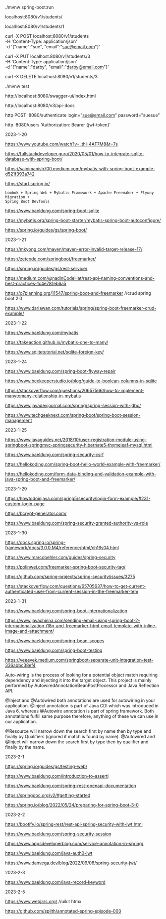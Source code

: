 ./mvnw spring-boot:run

localhost:8080/v1/students/

localhost:8080/v1/students/1

curl -X POST localhost:8080/v1/students \
-H 'Content-Type: application/json' \
-d '{"name":"sue", "email":"sue@email.com"}'

curl -X PUT localhost:8080/v1/students/3 \
-H 'Content-Type: application/json' \
-d '{"name":"darby", "email":"darby@email.com"}'

curl -X DELETE localhost:8080/v1/students/3

./mvnw test

http://localhost:8080/swagger-ui/index.html

http://localhost:8080/v3/api-docs

http POST :8080/authenticate login="sue@email.com" password="suesue"

http :8080/users 'Authorization: Bearer {jwt-token}'

2023-1-20

https://www.youtube.com/watch?v=_thI-4AF7M8&t=7s

https://fullstackdeveloper.guru/2020/05/01/how-to-integrate-sqlite-database-with-spring-boot/

https://sainimanish700.medium.com/mybatis-with-spring-boot-example-d521f393a742

https://start.spring.io/

	Lombok + Spring Web + Mybatis Framework + Apache Freemaker + Flyway Migration + 
	Spring Boot DevTools

https://www.baeldung.com/spring-boot-sqlite

https://mybatis.org/spring-boot-starter/mybatis-spring-boot-autoconfigure/

https://spring.io/guides/gs/spring-boot/

2023-1-21

https://mkyong.com/maven/maven-error-invalid-target-release-17/

https://zetcode.com/springboot/freemarker/

https://spring.io/guides/gs/rest-service/

https://medium.com/@nadinCodeHat/rest-api-naming-conventions-and-best-practices-1c4e781eb6a5

https://o7planning.org/11547/spring-boot-and-freemarker  //crud spring boot 2.0

https://www.dariawan.com/tutorials/spring/spring-boot-freemarker-crud-example/

2023-1-22

https://www.baeldung.com/mybatis

https://takeaction.github.io/mybatis-one-to-many/

https://www.sqlitetutorial.net/sqlite-foreign-key/

2023-1-24

https://www.baeldung.com/spring-boot-flyway-repair

https://www.beekeeperstudio.io/blog/guide-to-boolean-columns-in-sqlite

https://stackoverflow.com/questions/20657566/how-to-implement-manytomany-relationship-in-mybatis

https://www.javadevjournal.com/spring/spring-session-with-jdbc/

https://www.techgeeknext.com/spring-boot/spring-boot-session-management

2023-1-25

https://www.javaguides.net/2018/10/user-registration-module-using-springboot-springmvc-springsecurity-hibernate5-thymeleaf-mysql.html

https://www.baeldung.com/spring-security-csrf

https://hellokoding.com/spring-boot-hello-world-example-with-freemarker/

https://hellokoding.com/form-data-binding-and-validation-example-with-java-spring-boot-and-freemarker/

2023-1-29

https://howtodoinjava.com/spring5/security/login-form-example/#231-custom-login-page

https://bcrypt-generator.com/

https://www.baeldung.com/spring-security-granted-authority-vs-role

2023-1-30

https://docs.spring.io/spring-framework/docs/3.0.0.M4/reference/html/ch16s04.html

https://www.marcobehler.com/guides/spring-security

https://polinwei.com/freemarker-spring-boot-security-tag/

https://github.com/spring-projects/spring-security/issues/3275

https://stackoverflow.com/questions/65705637/how-to-get-current-authenticated-user-from-current-session-in-the-freemarker-tem

2023-1-31

https://www.baeldung.com/spring-boot-internationalization

https://www.javachinna.com/sending-email-using-spring-boot-2-internationalization-i18n-and-freemarker-html-email-template-with-inline-image-and-attachment/

https://www.baeldung.com/spring-bean-scopes

https://www.baeldung.com/spring-boot-testing

https://veeevek.medium.com/springboot-separate-unit-integration-test-336abbc38ef4

Auto-wiring is the process of looking for a potential object match requiring dependency and injecting it into the target object. This project is mainly performed by AutowiredAnnotationBeanPostProcessor and Java Reflection API.

@Inject and @Autowired both annotations are used for autowiring in your application. @Inject annotation is part of Java CDI which was introduced in Java 6, whereas @Autowire annotation is part of spring framework. Both annotations fulfill same purpose therefore, anything of these we can use in our application.

@Resource will narrow down the search first by name then by type and finally by Qualifiers (ignored if match is found by name). @Autowired and @Inject will narrow down the search first by type then by qualifier and finally by the name.

2023-2-1

https://spring.io/guides/gs/testing-web/

https://www.baeldung.com/introduction-to-assertj

https://www.baeldung.com/spring-rest-openapi-documentation

https://springdoc.org/v2/#getting-started

https://spring.io/blog/2022/05/24/preparing-for-spring-boot-3-0

2023-2-2

https://bootify.io/spring-rest/rest-api-spring-security-with-jwt.html

https://www.baeldung.com/spring-security-session

https://www.appsdeveloperblog.com/service-annotation-in-spring/

https://www.baeldung.com/java-auth0-jwt

https://www.danvega.dev/blog/2022/09/06/spring-security-jwt/

2023-2-3

https://www.baeldung.com/java-record-keyword

2023-2-5

https://www.webjars.org/  //uikit htmx

https://github.com/spilth/annotated-spring-episode-003
